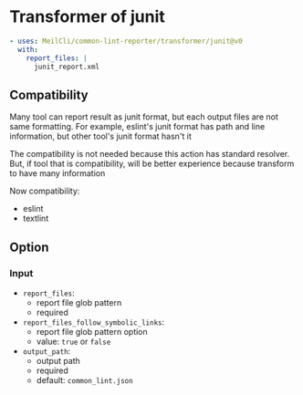 # Transformer of junit
```yml
- uses: MeilCli/common-lint-reporter/transformer/junit@v0
  with:
    report_files: |
      junit_report.xml
```

## Compatibility
Many tool can report result as junit format, but each output files are not same formatting. For example, eslint's junit format has path and line information, but other tool's junit format hasn't it

The compatibility is not needed because this action has standard resolver. But, if tool that is compatibility, will be better experience because transform to have many information

Now compatibility:
- eslint
- textlint

## Option
### Input
- `report_files`:
  - report file glob pattern
  - required
- `report_files_follow_symbolic_links`:
  - report file glob pattern option
  - value: `true` or `false`
- `output_path`:
  - output path
  - required
  - default: `common_lint.json`